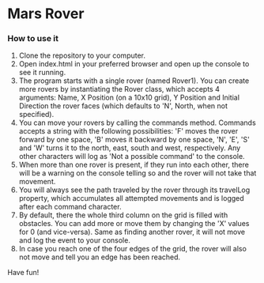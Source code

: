 # Mars Rover

### How to use it
1. Clone the repository to your computer.
2. Open index.html in your preferred browser and open up the console to see it running.
3. The program starts with a single rover (named Rover1). You can create more rovers by instantiating the Rover class, which accepts 4 arguments: Name, X Position (on a 10x10 grid), Y Position and Initial Direction the rover faces (which defaults to 'N', North, when not specified).
4. You can move your rovers by calling the commands method. Commands accepts a string with the following possibilities: 'F' moves the rover forward by one space, 'B' moves it backward by one space, 'N', 'E', 'S' and 'W' turns it to the north, east, south and west, respectively. Any other characters will log as 'Not a possible command' to the console.
5. When more than one rover is present, if they run into each other, there will be a warning on the console telling so and the rover will not take that movement.
6. You will always see the path traveled by the rover through its travelLog property, which accumulates all attempted movements and is logged after each command character.
7. By default, there the whole third column on the grid is filled with obstacles. You can add more or move them by changing the 'X' values for 0 (and vice-versa). Same as finding another rover, it will not move and log the event to your console.
8. In case you reach one of the four edges of the grid, the rover will also not move and tell you an edge has been reached.

Have fun!
